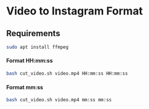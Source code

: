 # Video to Instagram Format

## Requirements

```sh
sudo apt install ffmpeg
```


#### Format HH:mm:ss 

```sh
bash cut_video.sh video.mp4 HH:mm:ss HH:mm:ss
```

#### Format mm:ss

```sh
bash cut_video.sh video.mp4 mm:ss mm:ss
```
